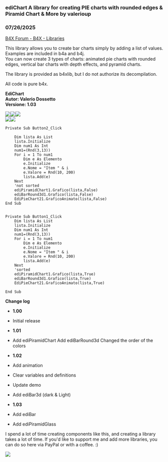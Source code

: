 ###  ediChart A library for creating PIE charts  with rounded edges & Piramid Chart & More by valerioup
### 07/26/2025
[B4X Forum - B4X - Libraries](https://www.b4x.com/android/forum/threads/167882/)

This library allows you to create bar charts simply by adding a list of values. Examples are included in b4a and b4j.  
You can now create 3 types of charts: animated pie charts with rounded edges, vertical bar charts with depth effects, and pyramid charts.  
  
The library is provided as b4xlib, but I do not authorize its decompilation.  
  
All code is pure b4x.  
  
**EdiChart  
Autor: Valerio Dossetto  
Versione: 1.03**  
  
  
![](https://www.b4x.com/android/forum/attachments/165536)![](https://www.b4x.com/android/forum/attachments/165538)![](https://www.b4x.com/android/forum/attachments/165590)  
![](https://www.b4x.com/android/forum/attachments/165602)![](https://www.b4x.com/android/forum/attachments/165603)  
  

```B4X
Private Sub Button2_Click  
  
    Dim lista As List  
    lista.Initialize  
    Dim num1 As Int  
    num1=(Rnd(3,13))  
    For i = 1 To num1  
        Dim e As Elemento  
        e.Initialize  
        e.Nome = "Item " & i  
        e.Valore = Rnd(10, 200)  
        lista.Add(e)  
    Next  
    'not sorted  
    ediPiramidChart1.Grafico(lista,False)  
    ediBarRound3d1.Grafico(lista,False)  
    EdiPieChart21.GraficoAnimato(lista,False)  
End Sub  
  
  
Private Sub Button1_Click  
    Dim lista As List  
    lista.Initialize  
    Dim num1 As Int  
    num1=(Rnd(3,13))  
    For i = 1 To num1  
        Dim e As Elemento  
        e.Initialize  
        e.Nome = "Item " & i  
        e.Valore = Rnd(10, 200)  
        lista.Add(e)  
    Next  
    'sorted  
    ediPiramidChart1.Grafico(lista,True)  
    ediBarRound3d1.Grafico(lista,True)  
    EdiPieChart21.GraficoAnimato(lista,True)  
  
End Sub
```

  
  
  
  
**Change log**  

- **1.00**

- Initial release

- **1.01**

- Add ediPiramidChart
Add ediBarRound3d
Changed the order of the colors
- **1.02**

- Add animation
- Clear variables and definitions
- Update demo
- Add ediBar3d (dark & Light)

- **1.03**

- Add ediBar
- Add ediPiramidGlass

  
  
I spend a lot of time creating components like this, and creating a library takes a lot of time. If you'd like to support me and add more libraries, you can do so here via PayPal or with a coffee. :)  
  
[![](https://www.b4x.com/android/forum/attachments/165505)](https://paypal.me/DossettoValerio)